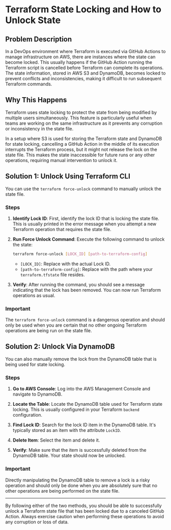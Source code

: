 # Terraform State Locking and How to Unlock State

## Problem Description

In a DevOps environment where Terraform is executed via GitHub Actions to manage infrastructure on AWS, there are instances where the state can become locked. This usually happens if the GitHub Action running the Terraform script is cancelled before Terraform can complete its operations. The state information, stored in AWS S3 and DynamoDB, becomes locked to prevent conflicts and inconsistencies, making it difficult to run subsequent Terraform commands.

## Why This Happens

Terraform uses state locking to protect the state from being modified by multiple users simultaneously. This feature is particularly useful when teams are working on the same infrastructure as it prevents any corruption or inconsistency in the state file.

In a setup where S3 is used for storing the Terraform state and DynamoDB for state locking, cancelling a GitHub Action in the middle of its execution interrupts the Terraform process, but it might not release the lock on the state file. This makes the state inaccessible for future runs or any other operations, requiring manual intervention to unlock it.

## Solution 1: Unlock Using Terraform CLI

You can use the `terraform force-unlock` command to manually unlock the state file.

### Steps

1. **Identify Lock ID**: First, identify the lock ID that is locking the state file. This is usually printed in the error message when you attempt a new Terraform operation that requires the state file.

2. **Run Force Unlock Command**: Execute the following command to unlock the state:

    ```bash
    terraform force-unlock [LOCK_ID] [path-to-terraform-config]
    ```

    - `[LOCK_ID]`: Replace with the actual Lock ID.
    - `[path-to-terraform-config]`: Replace with the path where your `terraform.tfstate` file resides.

3. **Verify**: After running the command, you should see a message indicating that the lock has been removed. You can now run Terraform operations as usual.

### Important

The `terraform force-unlock` command is a dangerous operation and should only be used when you are certain that no other ongoing Terraform operations are being run on the state file.

## Solution 2: Unlock Via DynamoDB

You can also manually remove the lock from the DynamoDB table that is being used for state locking.

### Steps

1. **Go to AWS Console**: Log into the AWS Management Console and navigate to DynamoDB.

2. **Locate the Table**: Locate the DynamoDB table used for Terraform state locking. This is usually configured in your Terraform `backend` configuration.

3. **Find Lock ID**: Search for the lock ID item in the DynamoDB table. It's typically stored as an item with the attribute `LockID`.

4. **Delete Item**: Select the item and delete it.

5. **Verify**: Make sure that the item is successfully deleted from the DynamoDB table. Your state should now be unlocked.

### Important

Directly manipulating the DynamoDB table to remove a lock is a risky operation and should only be done when you are absolutely sure that no other operations are being performed on the state file.

---

By following either of the two methods, you should be able to successfully unlock a Terraform state file that has been locked due to a canceled GitHub Action. Always exercise caution when performing these operations to avoid any corruption or loss of data.
